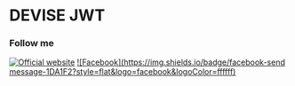 # DEVISE JWT

### Follow me

[![Official website](https://img.shields.io/badge/Code%20by-haotruong-informational?style=flat&logo=rubyonrails)](https://www.haotruong.dev)
[![Facebook](https://img.shields.io/badge/facebook-send message-1DA1F2?style=flat&logo=facebook&logoColor=ffffff)](https://www.facebook.com/haotv03)
